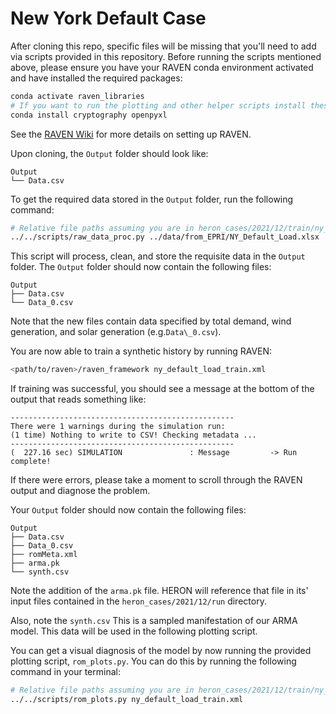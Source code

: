 # New York Default Case

After cloning this repo, specific files will be missing that you'll need to add via
scripts provided in this repository. Before running the scripts mentioned above, please
ensure you have your RAVEN conda environment activated and have installed the
required packages:

```bash
conda activate raven_libraries
# If you want to run the plotting and other helper scripts install these libraries
conda install cryptography openpyxl
```

See the [RAVEN Wiki](https://github.com/idaholab/raven/wiki/installationMain) for
more details on setting up RAVEN.

Upon cloning, the `Output` folder should look like:

```
Output
└── Data.csv
```

To get the required data stored in the `Output` folder, run the following command:

```bash
# Relative file paths assuming you are in heron_cases/2021/12/train/ny_default_load
../../scripts/raw_data_proc.py ../data/from_EPRI/NY_Default_Load.xlsx
```

This script will process, clean, and store the requisite data in the `Output` folder. The
`Output` folder should now contain the following files:

```
Output
├── Data.csv
└── Data_0.csv
```

Note that the new files contain data specified by total demand, wind generation, and solar generation (e.g.`Data\_0.csv`).

You are now able to train a synthetic history by running RAVEN:

```bash
<path/to/raven>/raven_framework ny_default_load_train.xml
```

If training was successful, you should see a message at the bottom of the output that reads something like:

```
--------------------------------------------------
There were 1 warnings during the simulation run:
(1 time) Nothing to write to CSV! Checking metadata ...
--------------------------------------------------
(  227.16 sec) SIMULATION               : Message         -> Run complete!
```

If there were errors, please take a moment to scroll through the RAVEN output and diagnose the problem.

Your `Output` folder should now contain the following files:

```
Output
├── Data.csv
├── Data_0.csv
├── romMeta.xml
├── arma.pk
└── synth.csv
```

Note the addition of the `arma.pk` file. HERON will reference that file in its'
input files contained in the `heron_cases/2021/12/run` directory.

Also, note the `synth.csv` This is a sampled manifestation of our ARMA model. This
data will be used in the following plotting script.

You can get a visual diagnosis of the model by now running the provided plotting
script, `rom_plots.py`. You can do this by running the following command in your terminal:

```bash
# Relative file paths assuming you are in heron_cases/2021/12/train/ny_default_load
../../scripts/rom_plots.py ny_default_load_train.xml
```
